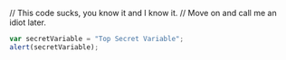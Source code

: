 // This code sucks, you know it and I know it.
// Move on and call me an idiot later.

```javascript
var secretVariable = "Top Secret Variable";
alert(secretVariable);
```
